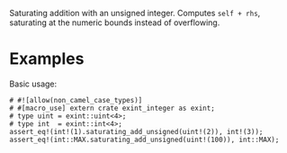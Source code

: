 Saturating addition with an unsigned integer. Computes `self + rhs`,
saturating at the numeric bounds instead of overflowing.

# Examples

Basic usage:

```
# #![allow(non_camel_case_types)]
# #[macro_use] extern crate exint_integer as exint;
# type uint = exint::uint<4>;
# type int  = exint::int<4>;
assert_eq!(int!(1).saturating_add_unsigned(uint!(2)), int!(3));
assert_eq!(int::MAX.saturating_add_unsigned(uint!(100)), int::MAX);
```
